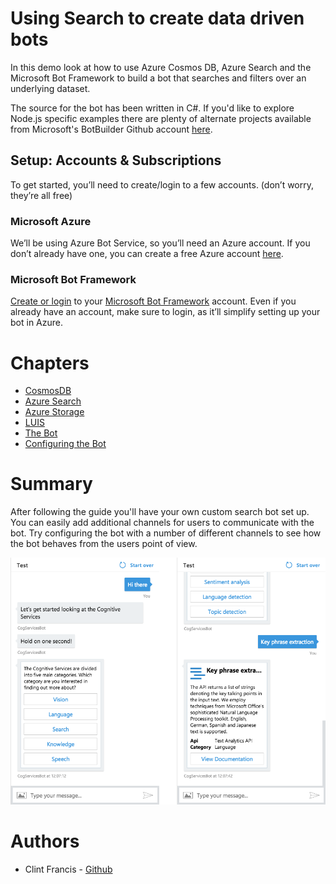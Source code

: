 # Using Search to create data driven bots

In this demo look at how to use Azure Cosmos DB, Azure Search and the Microsoft Bot Framework to build a bot that searches and filters over an underlying dataset.

The source for the bot has been written in C#. If you'd like to explore Node.js specific examples there are plenty of alternate projects available from Microsoft's BotBuilder Github account [here](https://github.com/Microsoft/BotBuilder-Samples).

## Setup: Accounts & Subscriptions

To get started, you’ll need to create/login to a few accounts. (don’t worry, they’re all free)

### Microsoft Azure

We’ll be using Azure Bot Service, so you’ll need an Azure account. If you don’t already have one, you can create a free Azure account [here](https://azure.microsoft.com/free/).

### Microsoft Bot Framework

[Create or login](https://dev.botframework.com/login?requestUrl=%2F) to your [Microsoft Bot Framework](https://dev.botframework.com/) account. Even if you already have an account, make sure to login, as it’ll simplify setting up your bot in Azure.

# Chapters

- [CosmosDB](CosmosDB.md)
- [Azure Search](AzureSearch.md)
- [Azure Storage](AzureStorage.md)
- [LUIS](LUIS.md)
- [The Bot](Bot.md)
- [Configuring the Bot](BotConfigure.md)

# Summary
After following the guide you'll have your own custom search bot set up. You can easily add additional channels for users to communicate with the bot. Try configuring the bot with a number of different channels to see how the bot behaves from the users point of view.

![](images/9_01_Bot_Complete.png)

# Authors
- Clint Francis - [Github](https://github.com/clintfrancis)
